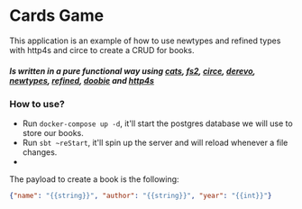 # Cards Game

This application is an example of how to use newtypes and refined types with http4s and circe to create a CRUD for books.

##### Is written in a pure functional way using [cats](https://typelevel.org/cats-effect/), [fs2](https://fs2.io/#/), [circe](https://circe.github.io/circe/), [derevo](https://github.com/tofu-tf/derevo), [newtypes](https://github.com/estatico/scala-newtype), [refined](https://github.com/fthomas/refined), [doobie](https://tpolecat.github.io/doobie/) and [http4s](https://github.com/http4s/http4s/blob/main/examples/blaze/src/main/scala/com/example/http4s/blaze/BlazeWebSocketExample.scala)

### How to use?

- Run ```docker-compose up -d```, it'll start the postgres database we will use to store our books.
- Run ```sbt ~reStart```, it'll spin up the server and will reload whenever a file changes.
- 

The payload to create a book is the following:
```json
{"name": "{{string}}", "author": "{{string}}", "year": "{{int}}"}
```
